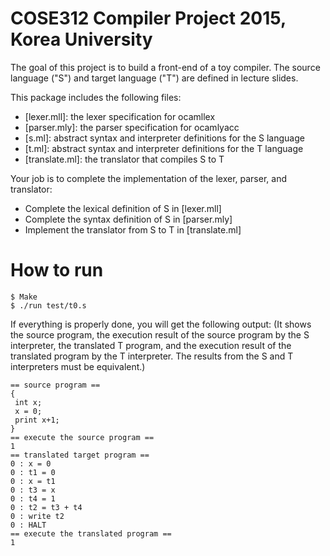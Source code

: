 # COSE312 Compiler Project 2015, Korea University

The goal of this project is to build a front-end of a toy compiler.
The source language ("S") and target language ("T") are defined in lecture slides.

This package includes the following files:
- [lexer.mll]: the lexer specification for ocamllex
- [parser.mly]: the parser specification for ocamlyacc
- [s.ml]: abstract syntax and interpreter definitions for the S language
- [t.ml]: abstract syntax and interpreter definitions for the T language
- [translate.ml]: the translator that compiles S to T

Your job is to complete the implementation of the lexer, parser, and translator:
- Complete the lexical definition of S in [lexer.mll]
- Complete the syntax definition of S in [parser.mly]
- Implement the translator from S to T in [translate.ml]

# How to run
 
    $ Make
    $ ./run test/t0.s

If everything is properly done, you will get the following output:
(It shows the source program, the execution result of the source program by the S interpreter,
the translated T program, and the execution result of the translated program by the T interpreter.
The results from the S and T interpreters must be equivalent.)

    == source program ==
    {
     int x;
     x = 0;
     print x+1;
    }
    == execute the source program ==
    1
    == translated target program ==
    0 : x = 0
    0 : t1 = 0
    0 : x = t1
    0 : t3 = x
    0 : t4 = 1
    0 : t2 = t3 + t4
    0 : write t2
    0 : HALT
    == execute the translated program ==
    1
